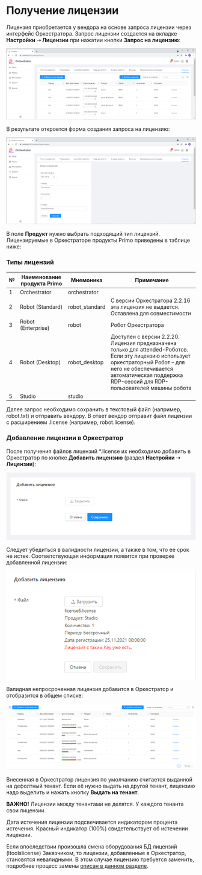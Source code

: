 # Получение лицензии

Лицензия приобретается у вендора на основе запроса лицензии через интерфейс Оркестратора. Запрос лицензии создается на вкладке **Настройки ➝ Лицензии** при нажатии кнопки **Запрос на лицензию**:

![](<../../../.gitbook/assets/0 (6)>)

В результате откроется форма создания запроса на лицензию:

![](<../../../.gitbook/assets/1 (1)>)

В поле **Продукт** нужно выбрать подходящий тип лицензий. Лицензируемые в Оркестраторе продукты Primo приведены в таблице ниже:

### Типы лицензий

| № | Наименование продукта Primo | Мнемоника    | Примечание               |
| -- | -------------- | ------ | ------------------------------------------ |
| 1 | Orchestrator    | orchestrator |                           |
| 2 | Robot (Standard) | robot_standard | С версии Оркестратора 2.2.16 эта лицензия не выдается. Оставлена для совместимости  |
| 3 | Robot (Enterprise) | robot | Робот Оркестратора                   |
| 4 | Robot (Desktop)  | robot_desktop | Доступен с версии 2.2.20. Лицензия предназначена только для attended-Роботов. Если эту лицензию использует оркестраторный Робот – для него не обеспечивается автоматическая поддержка RDP-сессий для RDP-пользователей машины робота |
| 5 | Studio           | studio |                        |

Далее запрос необходимо сохранить в текстовый файл (например, robot.txt) и отправить вендору. В ответ вендор отправит файл лицензии с расширением .license (например, robot.license).

### Добавление лицензии в Оркестратор

После получения файлов лицензий \*.license их необходимо добавить в Оркестратор по кнопке **Добавить лицензию** (раздел **Настройки ➝ Лицензии**):

![](../../../.gitbook/assets/2)

Следует убедиться в валидности лицензии, а также в том, что ее срок не истек. Соответствующая информация появится при проверке добавленной лицензии:

![](../../../.gitbook/assets/3)

Валидная непросроченная лицензия добавится в Оркестратор и отобразится в общем списке:

![](<../../../.gitbook/assets/4 (1)>)

Внесенная в Оркестратор лицензия по умолчанию считается выданной на дефолтный тенант. Если её нужно выдать на другой тенант, лицензию надо выделить и нажать кнопку **Выдать на тенант**.

**ВАЖНО!** Лицензии между тенантами не делятся. У каждого тенанта свои лицензии.

Дата истечения лицензии подсвечивается индикатором процента истечения. Красный индикатор (100%) свидетельствует об истечении лицензии.

Если впоследствии произошла смена оборудования БД лицензий (ltoolslicense) Заказчиком, то лицензии, добавленные в Оркестратор, становятся невалидными. В этом случае лицензию требуется заменить, подробнее процесс замены [описан в данном разделе](https://docs.primo-rpa.ru/primo-rpa/orchestrator/settings/licensing/change-license).

